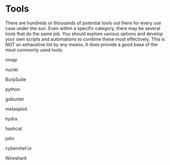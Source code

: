 # Tools

There are hundreds or thousands of potential tools out there for every use case under the sun. Even within a specific category, there may be several tools that do the same job. You should explore various options and develop your own scripts and automations to combine these most effectively.
This is NOT an exhaustive list by any means. It does provide a good base of the most commonly used tools.

nmap

nuclei

BurpSuite

python

gobuster

metasploit

hydra

hashcat

john

cyberchef.io

Wireshark
